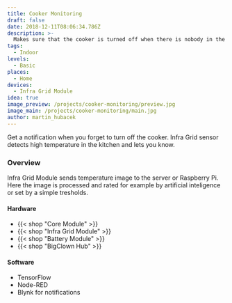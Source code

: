 ```yaml
---
title: Cooker Monitoring
draft: false
date: 2018-12-11T08:06:34.786Z
description: >-
  Makes sure that the cooker is turned off when there is nobody in the kitchen.
tags:
  - Indoor
levels:
  - Basic
places:
  - Home
devices:
  - Infra Grid Module
idea: true
image_preview: /projects/cooker-monitoring/preview.jpg
image_main: /projects/cooker-monitoring/main.jpg
author: martin_hubacek
---
```


Get a notification when you forget to turn off the cooker. Infra Grid sensor detects high temperature in the kitchen and lets you know.

### Overview

Infra Grid Module sends temperature image to the server or Raspberry Pi. Here the image is processed and rated for example by artificial inteligence or set by a simple tresholds.

#### Hardware

* {{< shop "Core Module" >}}
* {{< shop "Infra Grid Module" >}}
* {{< shop "Battery Module" >}}
* {{< shop "BigClown Hub" >}}


#### Software

* TensorFlow
* Node-RED
* Blynk for notifications
